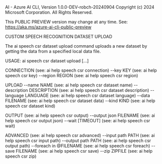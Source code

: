 AI - Azure AI CLI, Version 1.0.0-DEV-robch-20240904
Copyright (c) 2024 Microsoft Corporation. All Rights Reserved.

This PUBLIC PREVIEW version may change at any time.
See: https://aka.ms/azure-ai-cli-public-preview

CUSTOM SPEECH RECOGNITION DATASET UPLOAD

  The ai speech csr dataset upload command uploads a new dataset by
  getting the data from a specified local data file.

USAGE: ai speech csr dataset upload [...]

CONNECTION                      (see: ai help speech csr connection)
  --key KEY                     (see: ai help speech csr key)
  --region REGION               (see: ai help speech csr region)

UPLOAD
  --name NAME                   (see: ai help speech csr dataset name)
  --description DESCRIPTION     (see: ai help speech csr dataset description)
  --language LANGUAGE           (see: ai help speech csr dataset language)
  --data FILENAME               (see: ai help speech csr dataset data)
  --kind KIND                   (see: ai help speech csr dataset kind)

OUTPUT                          (see: ai help speech csr output)
  --output json FILENAME        (see: ai help speech csr output json)
  --wait [TIMEOUT]              (see: ai help speech csr wait)

ADVANCED                        (see: ai help speech csr advanced)
  --input path PATH             (see: ai help speech csr input path)
  --output path PATH            (see: ai help speech csr output path)
  --foreach in @FILENAME        (see: ai help speech csr foreach)
  --save FILENAME               (see: ai help speech csr save)
  --zip ZIPFILE                 (see: ai help speech csr zip)

